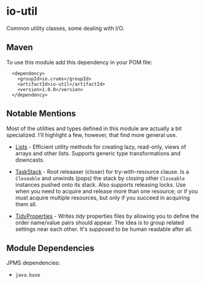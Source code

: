 io-util
=======

Common utility classes, some dealing with I/O.

## Maven

To use this module add this dependency in your POM file:


```
  <dependency>
    <groupId>io.crums</groupId>
    <artifactId>io-util</artifactId>
    <version>1.0.0</version>
  </dependency>
```

## Notable Mentions

Most of the utilities and types defined in this module are actually a bit specialized.
I'll highlight a few, however, that find more general use.

* [Lists](https://github.com/crums-io/io-util/blob/master/io-util/src/main/java/io/crums/util/Lists.java) - Efficient utility
methods for creating lazy, read-only, views of arrays and other lists. Supports generic type transformations and downcasts.

* [TaskStack](https://github.com/crums-io/io-util/blob/master/io-util/src/main/java/io/crums/util/TaskStack.java) - Root releaaser
(closer) for try-with-resource clause. Is a `Closeable` and unwinds (pops) the stack by closing other `Closeable` instances pushed onto its stack. Also supports releasing locks. Use when you need to acquire and release more than one resource; or if you must acquire multiple resources, but only if you succeed in acquiring them all.

* [TidyProperties](https://github.com/crums-io/io-util/blob/master/io-util/src/main/java/io/crums/util/TidyProperties.java) - Writes *tidy* properties files by allowing you to define the order name/value pairs should appear. The idea is to group related settings near each other. It's supposed to be human readable after all.


## Module Dependencies

JPMS dependencies:
* `java.base`

